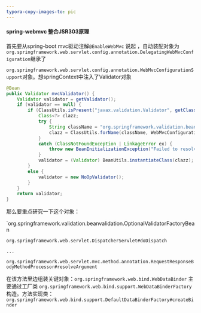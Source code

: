 ```yaml
---
typora-copy-images-to: pic
---
```




#### spring-webmvc 整合JSR303原理

首先要从spring-boot mvc驱动注解``@EnableWebMvc`` 说起 ，自动装配对象为``org.springframework.web.servlet.config.annotation.DelegatingWebMvcConfiguration``继承了

``org.springframework.web.servlet.config.annotation.WebMvcConfigurationSupport``对象。想springContext中注入了Validator对象

```java
@Bean
public Validator mvcValidator() {
    Validator validator = getValidator();
    if (validator == null) {
        if (ClassUtils.isPresent("javax.validation.Validator", getClass().getClassLoader())) {
            Class<?> clazz;
            try {
                String className = "org.springframework.validation.beanvalidation.OptionalValidatorFactoryBean";
                clazz = ClassUtils.forName(className, WebMvcConfigurationSupport.class.getClassLoader());
            }
            catch (ClassNotFoundException | LinkageError ex) {
                throw new BeanInitializationException("Failed to resolve default validator class", ex);
            }
            validator = (Validator) BeanUtils.instantiateClass(clazz);
        }
        else {
            validator = new NoOpValidator();
        }
    }
    return validator;
}
```

那么要重点研究一下这个对象：

`org.springframework.validation.beanvalidation.OptionalValidatorFactoryBean











`org.springframework.web.servlet.DispatcherServlet#doDispatch`

`...`

`org.springframework.web.servlet.mvc.method.annotation.RequestResponseBodyMethodProcessor#resolveArgument`

在该方法里边组装关键对象：`org.springframework.web.bind.WebDataBinder` 主要通过工厂类 `org.springframework.web.bind.support.WebDataBinderFactory` 构造。方法实现类：`org.springframework.web.bind.support.DefaultDataBinderFactory#createBinder`













